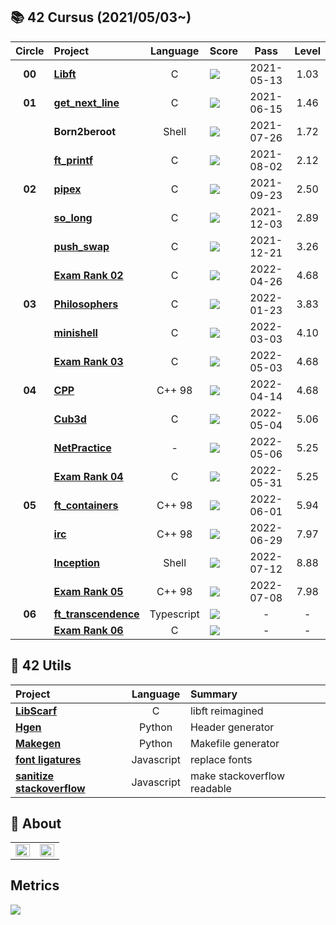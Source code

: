## :books: 42 Cursus (2021/05/03~)

| Circle | Project                                                                    | Language | Score                                                                            |    Pass    | Level |
| :----: | :------------------------------------------------------------------------- | :------: | :------------------------------------------------------------------------------- | :--------: | :---: |
| **00** | [**Libft**](https://github.com/42cursus-youkim/Rank00-libft)               |    C     | ![](https://badge42.vercel.app/api/v2/cl1pqrsvk005409ml9e9fk7av/project/2166523) | 2021-05-13 | 1.03  |
| **01** | [**get_next_line**](https://github.com/42cursus-youkim/Rank01-gnl)         |    C     | ![](https://badge42.vercel.app/api/v2/cl1pqrsvk005409ml9e9fk7av/project/2172194) | 2021-06-15 | 1.46  |
|        | **Born2beroot**                                                            |   Shell  | ![](https://badge42.vercel.app/api/v2/cl1pqrsvk005409ml9e9fk7av/project/2178387) | 2021-07-26 | 1.72  |
|        | [**ft_printf**](https://github.com/42cursus-youkim/Rank01-ft_printf)       |    C     | ![](https://badge42.vercel.app/api/v2/cl1pqrsvk005409ml9e9fk7av/project/2172193) | 2021-08-02 | 2.12  |
| **02** | [**pipex**](https://github.com/42cursus-youkim/Rank02-pipex)               |    C     | ![](https://badge42.vercel.app/api/v2/cl1pqrsvk005409ml9e9fk7av/project/2276917) | 2021-09-23 | 2.50  |
|        | [**so_long**](https://github.com/42cursus-youkim/Rank02-so_long)           |    C     | ![](https://badge42.vercel.app/api/v2/cl1pqrsvk005409ml9e9fk7av/project/2270822) | 2021-12-03 | 2.89  |
|        | [**push_swap**](https://github.com/42cursus-youkim/Rank02-push_swap)       |    C     | ![](https://badge42.vercel.app/api/v2/cl1pqrsvk005409ml9e9fk7av/project/2270812) | 2021-12-21 | 3.26  |
|        | [**Exam Rank 02**](https://github.com/42cursus-youkim/exam-02)             |    C     | ![](https://badge42.vercel.app/api/v2/cl1pqrsvk005409ml9e9fk7av/project/2439361) | 2022-04-26 | 4.68  |
| **03** | [**Philosophers**](https://github.com/42cursus-youkim/Rank03-philosophers) |    C     | ![](https://badge42.vercel.app/api/v2/cl1pqrsvk005409ml9e9fk7av/project/2444997) | 2022-01-23 | 3.83  |
|        | [**minishell**](https://github.com/42cursus-youkim/Rank03-minishell)       |    C     | ![](https://badge42.vercel.app/api/v2/cl1pqrsvk005409ml9e9fk7av/project/2484945) | 2022-03-03 | 4.10  |
|        | [**Exam Rank 03**](https://github.com/42cursus-youkim/exam-03)             |    C     | ![](https://badge42.vercel.app/api/v2/cl1pqrsvk005409ml9e9fk7av/project/2572704) | 2022-05-03 | 4.68  |
| **04** | [**CPP**](https://github.com/42cursus-youkim/Rank04-CPP-Modules)           |  C++ 98  | ![](https://badge42.vercel.app/api/v2/cl1pqrsvk005409ml9e9fk7av/project/2561337) | 2022-04-14 | 4.68  |
|        | [**Cub3d**](https://github.com/cub3d-project-Backrooms/Rank04-cub3d)       |    C     | ![](https://badge42.vercel.app/api/v2/cl1pqrsvk005409ml9e9fk7av/project/2522070) | 2022-05-04 | 5.06  |
|        | [**NetPractice**](https://github.com/42cursus-youkim/netpractice)          |    -     | ![](https://badge42.vercel.app/api/v2/cl1pqrsvk005409ml9e9fk7av/project/2580588) | 2022-05-06 | 5.25  |
|        | [**Exam Rank 04**](https://github.com/42cursus-youkim/exam-04)             |    C     | ![](https://badge42.vercel.app/api/v2/cl1pqrsvk005409ml9e9fk7av/project/2580587) | 2022-05-31 | 5.25  |
| **05** | [**ft_containers**](https://github.com/42cursus-youkim/containers)         |  C++ 98  | ![](https://badge42.vercel.app/api/v2/cl1pqrsvk005409ml9e9fk7av/project/2583178) | 2022-06-01 | 5.94  |
|        | [**irc**](https://github.com/exciting-IRC/IRC)                             |  C++ 98  | ![](https://badge42.vercel.app/api/v2/cl1pqrsvk005409ml9e9fk7av/project/2607877) | 2022-06-29 | 7.97  |
|        | [**Inception**](https://github.com/42cursus-youkim/inception)              |   Shell  | ![](https://badge42.vercel.app/api/v2/cl1pqrsvk005409ml9e9fk7av/project/2583180) | 2022-07-12 | 8.88  |
|        | [**Exam Rank 05**](https://github.com/42cursus-youkim/exam-05)             |    C++ 98  | ![](https://badge42.vercel.app/api/v2/cl1pqrsvk005409ml9e9fk7av/project/2606736) | 2022-07-08 | 7.98  |
| **06** | [**ft_transcendence**]()         | Typescript | ![](https://badge42.vercel.app/api/v2/cl1pqrsvk005409ml9e9fk7av/project/2661237) |  - |   -   |
|        | [**Exam Rank 06**](https://github.com/42cursus-youkim/exam-06)             |     C      | ![](https://badge42.vercel.app/api/v2/cl1pqrsvk005409ml9e9fk7av/project/2661236) | - |   -   |

## :wrench: 42 Utils

| Project                                                                                         |  Language  | Summary                     |
| :---------------------------------------------------------------------------------------------- | :--------: | :-------------------------- |
| [**LibScarf**](https://github.com/42cursus-youkim/Rank00-libscarf)                              |     C      | libft reimagined            |
| [**Hgen**](https://github.com/scarf005/hgen)                                                    |   Python   | Header generator            |
| [**Makegen**](https://github.com/scarf005/makegen)                                              |   Python   | Makefile generator          |
| [**font ligatures**](https://gist.github.com/scarf005/4b29a33f8478d8a0a543a4943bcf3cfb)         | Javascript | replace fonts               |
| [**sanitize stackoverflow**](https://gist.github.com/scarf005/0bf5f4512fd69c85e150523ab18f830a) | Javascript | make stackoverflow readable |

## :bookmark: About

<table>
  <tr>
    <td valign="top" width="50%">
      <img src="https://badge42.vercel.app/api/v2/cl1pqrsvk005409ml9e9fk7av/stats?cursusId=21&coalitionId=87" align="left" style="width: 100%">
    </td>
    <td valign="top" width="50%">
      <img src="https://github-readme-stats.vercel.app/api?username=scarf005&show_icons=true&theme=monokai" align="left" style="width: 100%"/>
    </td>
  <tr/>
</table>

## Metrics

[<img src="https://gist.githubusercontent.com/scarf005/cc4f487f63e3f76e60106902f873a76b/raw/66ab56f35a770cfaaf1605b8b53fc1d8d8fce6d4/cursus_metrics.svg"></img>](#)
